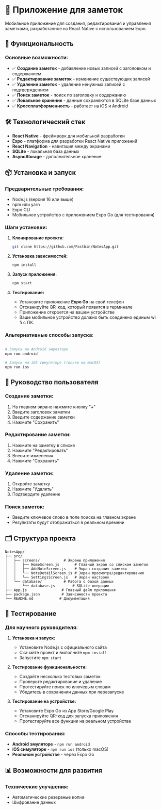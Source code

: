 # 📱 Приложение для заметок

Мобильное приложение для создания, редактирования и управления заметками, разработанное на React Native с использованием Expo.

## 🚀 Функциональность

### Основные возможности:
- ✅ **Создание заметок** - добавление новых записей с заголовком и содержанием
- ✅ **Редактирование заметок** - изменение существующих записей
- ✅ **Удаление заметок** - удаление ненужных записей с подтверждением
- ✅ **Поиск заметок** - поиск по заголовку и содержанию
- ✅ **Локальное хранение** - данные сохраняются в SQLite базе данных
- ✅ **Кроссплатформенность** - работает на iOS и Android

## 🛠 Технологический стек

- **React Native** - фреймворк для мобильной разработки
- **Expo** - платформа для разработки React Native приложений
- **React Navigation** - навигация между экранами
- **SQLite** - локальная база данных
- **AsyncStorage** - дополнительное хранение

## 📦 Установка и запуск

### Предварительные требования:
- Node.js (версия 16 или выше)
- npm или yarn
- Expo CLI
- Мобильное устройство с приложением Expo Go (для тестирования)

### Шаги установки:

1. **Клонирование проекта:**
   ```bash
   git clone https://github.com/Pastbin/NotesApp.git
   ```

2. **Установка зависимостей:**
   ```bash
   npm install
   ```

3. **Запуск приложения:**
   ```bash
   npm start
   ```

4. **Тестирование:**
   - Установите приложение **Expo Go** на свой телефон
   - Отсканируйте QR-код, который появится в терминале
   - Приложение откроется на вашем устройстве
   - Ваше мобильное устройство должно быть соединено единым wi fi с ПК.

### Альтернативные способы запуска:

```bash

# Запуск на Android эмуляторе
npm run android

# Запуск на iOS симуляторе (только на macOS)
npm run ios
```

## 📱 Руководство пользователя

### Создание заметки:
1. На главном экране нажмите кнопку "+"
2. Введите заголовок заметки
3. Введите содержание заметки
4. Нажмите "Сохранить"

### Редактирование заметки:
1. Нажмите на заметку в списке
2. Нажмите "Редактировать"
3. Внесите изменения
4. Нажмите "Сохранить"

### Удаление заметки:
1. Откройте заметку
2. Нажмите "Удалить"
3. Подтвердите удаление

### Поиск заметок:
- Введите ключевое слово в поле поиска на главном экране
- Результаты будут отображаться в реальном времени

## 🗂 Структура проекта

```
NotesApp/
├── src/
│   ├── screens/           # Экраны приложения
│   │   ├── HomeScreen.js       # Главный экран со списком заметок
│   │   ├── AddNoteScreen.js    # Экран создания заметки
│   │   └── NoteDetailScreen.js # Экран просмотра/редактирования
│   │   └── SettingsScreen.js   # Экран настроек
│   └── database/          # Работа с базой данных
│       └── database.js        # SQLite операции
├── App.js                # Главный файл приложения
├── package.json          # Зависимости проекта
└── README.md            # Документация
```

## 🧪 Тестирование

### Для научного руководителя:

1. **Установка и запуск:**
   - Установите Node.js с официального сайта
   - Скачайте проект и выполните `npm install`
   - Запустите `npm start`

2. **Тестирование функциональности:**
   - Создайте несколько тестовых заметок
   - Проверьте редактирование и удаление
   - Протестируйте поиск по ключевым словам
   - Убедитесь в сохранении данных при перезапуске

3. **Тестирование на устройстве:**
   - Установите Expo Go из App Store/Google Play
   - Отсканируйте QR-код для запуска приложения
   - Протестируйте все функции на реальном устройстве

### Способы тестирования:
- **Android эмуляторе** - `npm run android`
- **iOS симуляторе** - `npm run ios` (только macOS)
- **Реальном устройстве** - через Expo Go

## 📊 Возможности для развития

### Технические улучшения:
- Автоматические резервные копии
- Шифрование данных